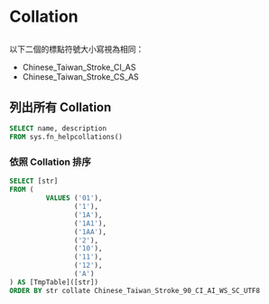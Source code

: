 # Collation

##

以下二個的標點符號大小寫視為相同：
- Chinese_Taiwan_Stroke_CI_AS
- Chinese_Taiwan_Stroke_CS_AS

## 列出所有 Collation

```sql
SELECT name, description 
FROM sys.fn_helpcollations()
```

### 依照 Collation 排序

```sql
SELECT [str]
FROM (
         VALUES ('01'),
                ('1'),
                ('1A'),
                ('1A1'),
                ('1AA'),
                ('2'),
                ('10'),
                ('11'),
                ('12'),
                ('A')
) AS [TmpTable]([str])
ORDER BY str collate Chinese_Taiwan_Stroke_90_CI_AI_WS_SC_UTF8
```